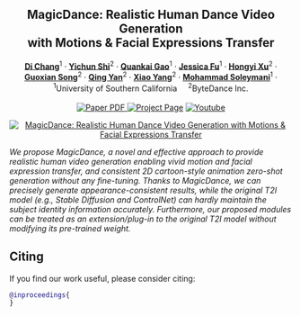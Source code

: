 

<p align="center">

  <h2 align="center">MagicDance: Realistic Human Dance Video Generation<br>
  with Motions & Facial Expressions Transfer</h2>
  <p align="center">
    <a href="https://boese0601.github.io/"><strong>Di Chang</strong></a><sup>1</sup>
    ·  
    <a href="https://seasonsh.github.io/"><strong>Yichun Shi</strong></a><sup>2</sup>
    ·
    <a href="https://zerg-overmind.github.io/"><strong>Quankai Gao</strong></a><sup>1</sup>
    ·
    <a href="https://www.linkedin.com/in/jessica-fu-60a504254/"><strong>Jessica Fu</strong></a><sup>1</sup>
    ·
    <a href="https://hongyixu37.github.io/homepage/"><strong>Hongyi Xu</strong></a><sup>2</sup>
    ·
    <br><a href="https://guoxiansong.github.io/homepage/index.html"><strong>Guoxian Song</strong></a><sup>2</sup>
    ·  
    <a href="https://scholar.google.com/citations?user=0TIYjPAAAAAJ&hl=en"><strong>Qing Yan</strong></a><sup>2</sup>
    ·
    <a href="https://scholar.google.com/citations?user=_MAKSLkAAAAJ&hl=en"><strong>Xiao Yang</strong></a><sup>2</sup>
    ·
    <a href="https://www.ihp-lab.org/"><strong>Mohammad Soleymani</strong></a><sup>1</sup>
    ·
    <br>
    <sup>1</sup>University of Southern California &nbsp;&nbsp;&nbsp; <sup>2</sup>ByteDance Inc.
    <br>
    </br>
        <a href="">
        <img src='https://img.shields.io/badge/arXiv-MagicDance-green' alt='Paper PDF'>
        </a>
        <a href='https://boese0601.github.io/magicdance/'>
        <img src='https://img.shields.io/badge/Project_Page-MagicDance-blue' alt='Project Page'></a>
        <a href='https://youtu.be/VPJe6TyrT-Y'>
        <img src='https://img.shields.io/badge/YouTube-MagicDance-rgb(255, 0, 0)' alt='Youtube'></a>
  </p>
    </p>
<div align="center">
  <a href="https://youtu.be/VPJe6TyrT-Y"><img src=http://img.youtube.com/vi/VPJe6TyrT-Y/0.jpg" alt="MagicDance: Realistic Human Dance Video Generation with Motions & Facial Expressions Transfer"></a>
</div>

*We propose MagicDance, a novel and effective approach to provide realistic human video generation enabling vivid motion and
facial expression transfer, and consistent 2D cartoon-style animation zero-shot generation without any fine-tuning. Thanks to MagicDance,
we can precisely generate appearance-consistent results, while the original T2I model (e.g., Stable Diffusion and ControlNet) can hardly
maintain the subject identity information accurately. Furthermore, our proposed modules can be treated as an extension/plug-in to the
original T2I model without modifying its pre-trained weight.*

<!-- *For avatar-centric video generation and animation, please also check our latest work <a href="">MagicAvatar</a>!* -->

 
## Citing
If you find our work useful, please consider citing:
```BibTeX
@inproceedings{
}
```
